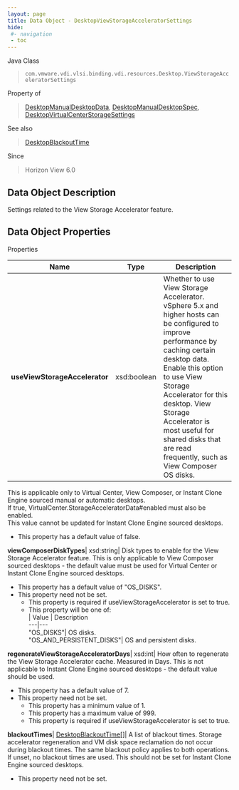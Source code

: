 ```yaml
---
layout: page
title: Data Object - DesktopViewStorageAcceleratorSettings
hide:
 #- navigation
 - toc
---
```






Java Class  
> `com.vmware.vdi.vlsi.binding.vdi.resources.Desktop.ViewStorageAcceleratorSettings`

Property of  
> [DesktopManualDesktopData](vdi.resources.Desktop.ManualDesktopData.md#field_detail), [DesktopManualDesktopSpec](vdi.resources.Desktop.ManualDesktopSpec.md#field_detail), [DesktopVirtualCenterStorageSettings](vdi.resources.Desktop.VirtualCenterStorageSettings.md#field_detail)

See also  
> [DesktopBlackoutTime](vdi.resources.Desktop.BlackoutTime.md)

Since  
> Horizon View 6.0


## Data Object Description 

Settings related to the View Storage Accelerator feature. 

## Data Object Properties

Properties

Name |  Type |  Description   
---|---|---  
**useViewStorageAccelerator**|  xsd:boolean|  Whether to use View Storage Accelerator. vSphere 5.x and higher hosts can be configured to improve performance by caching certain desktop data. Enable this option to use View Storage Accelerator for this desktop. View Storage Accelerator is most useful for shared disks that are read frequently, such as View Composer OS disks.   
This is applicable only to Virtual Center, View Composer, or Instant Clone Engine sourced manual or automatic desktops.   
If true, VirtualCenter.StorageAcceleratorData#enabled must also be enabled.   
This value cannot be updated for Instant Clone Engine sourced desktops.   


  * This property has a default value of false.

  
**viewComposerDiskTypes**|  xsd:string|  Disk types to enable for the View Storage Accelerator feature. This is only applicable to View Composer sourced desktops - the default value must be used for Virtual Center or Instant Clone Engine sourced desktops.   


  * This property has a default value of "OS_DISKS".
* This property need not be set.
  * This property is required if useViewStorageAccelerator is set to true.
  * This property will be one of:  
|  Value |  Description   
---|---  
"OS_DISKS"| OS disks.  
"OS_AND_PERSISTENT_DISKS"| OS and persistent disks.  

  
**regenerateViewStorageAcceleratorDays**|  xsd:int|  How often to regenerate the View Storage Accelerator cache. Measured in Days. This is not applicable to Instant Clone Engine sourced desktops - the default value should be used.   


  * This property has a default value of 7.
* This property need not be set.
  * This property has a minimum value of 1. 
  * This property has a maximum value of 999. 
  * This property is required if useViewStorageAccelerator is set to true.

  
**blackoutTimes**| [DesktopBlackoutTime[]](vdi.resources.Desktop.BlackoutTime.md)|  A list of blackout times. Storage accelerator regeneration and VM disk space reclamation do not occur during blackout times. The same blackout policy applies to both operations. If unset, no blackout times are used. This should not be set for Instant Clone Engine sourced desktops.   


* This property need not be set.

  
  
  
  
  
  
